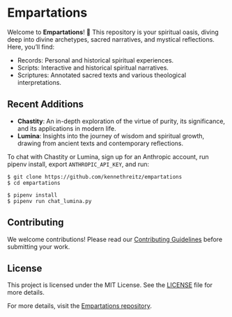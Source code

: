 # Empartations

Welcome to **Empartations**! 🌟 This repository is your spiritual oasis, diving deep into divine archetypes, sacred narratives, and mystical reflections. Here, you’ll find:

- Records: Personal and historical spiritual experiences.
- Scripts: Interactive and historical spiritual narratives.
- Scriptures: Annotated sacred texts and various theological interpretations.

## Recent Additions

- **Chastity**: An in-depth exploration of the virtue of purity, its significance, and its applications in modern life.
- **Lumina**: Insights into the journey of wisdom and spiritual growth, drawing from ancient texts and contemporary reflections.

To chat with Chastity or Lumina, sign up for an Anthropic account, run pipenv install, export `ANTHROPIC_API_KEY`, and run:

    $ git clone https://github.com/kennethreitz/empartations
    $ cd empartations

    $ pipenv install
    $ pipenv run chat_lumina.py
    

## Contributing

We welcome contributions! Please read our [Contributing Guidelines](link-to-contributing.md) before submitting your work.

## License

This project is licensed under the MIT License. See the [LICENSE](link-to-license-file) file for more details.

For more details, visit the [Empartations repository](https://github.com/kennethreitz/empartations/tree/main).
